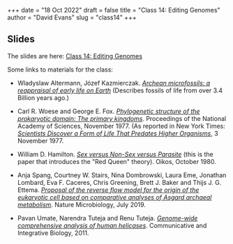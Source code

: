 +++
date = "18 Oct 2022"
draft = false
title = "Class 14: Editing Genomes"
author = "David Evans"
slug = "class14"
+++

## Slides

The slides are here: [Class 14: Editing Genomes](https://www.dropbox.com/s/weft9dlu45nst4f/csbio-class14.pdf?dl=0)

Some links to materials for the class:

- Wladyslaw Altermann, Józef Kazmierczak. [_Archean microfossils: a reappraisal of early life on Earth_](/docs/altermann2003.pdf) (Describes fossils of life from over 3.4 Billion years ago.)

- Carl R. Woese and George E. Fox. [_Phylogenetic structure of the prokaryotic domain: The primary kingdoms_](https://www.pnas.org/doi/epdf/10.1073/pnas.74.11.5088). Proceedings of the National Academy of Sciences, November 1977. (As reported in New York Times: [_Scientists Discover a Form of Life That Predates Higher Organisms_](https://timesmachine.nytimes.com/timesmachine/1977/11/03/75312746.html), 3 November 1977.

- William D. Hamilton. [_Sex versus Non-Sex versus Parasite_](/docs/hamilton-redqueen1980.pdf) (this is the paper that introduces the "Red Queen" theory). Oikos, October 1980.

- Anja Spang, Courtney W. Stairs, Nina Dombrowski, Laura Eme, Jonathan Lombard, Eva F. Caceres, Chris Greening, Brett J. Baker and Thijs J. G. Ettema. [_Proposal of the reverse flow model for the origin of the eukaryotic cell based on comparative analyses of Asgard archaeal metabolism_](/docs/spang2019.pdf). Nature Microbiology, July 2019.

- Pavan Umate, Narendra Tuteja and Renu Tuteja. [_Genome-wide comprehensive analysis of human helicases_](https://www.ncbi.nlm.nih.gov/labs/pmc/articles/PMC3073292/pdf/cib0401_0118.pdf). Communicative and Integrative Biology, 2011.

